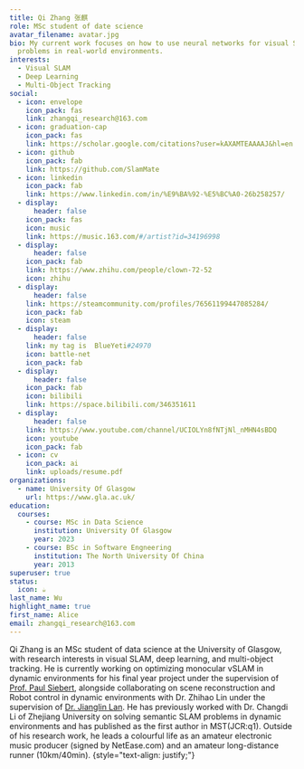 ```yaml
---
title: Qi Zhang 张麒
role: MSc student of date science
avatar_filename: avatar.jpg
bio: My current work focuses on how to use neural networks for visual SLAM
  problems in real-world environments.
interests:
  - Visual SLAM
  - Deep Learning
  - Multi-Object Tracking
social:
  - icon: envelope
    icon_pack: fas
    link: zhangqi_research@163.com
  - icon: graduation-cap
    icon_pack: fas
    link: https://scholar.google.com/citations?user=kAXAMTEAAAAJ&hl=en
  - icon: github
    icon_pack: fab
    link: https://github.com/SlamMate
  - icon: linkedin
    icon_pack: fab
    link: https://www.linkedin.com/in/%E9%BA%92-%E5%BC%A0-26b258257/
  - display:
      header: false
    icon_pack: fas
    icon: music
    link: https://music.163.com/#/artist?id=34196998
  - display:
      header: false
    icon_pack: fab
    link: https://www.zhihu.com/people/clown-72-52
    icon: zhihu
  - display:
      header: false
    link: https://steamcommunity.com/profiles/76561199447085284/
    icon_pack: fab
    icon: steam
  - display:
      header: false
    link: my tag is  BlueYeti#24970
    icon: battle-net
    icon_pack: fab
  - display:
      header: false
    icon_pack: fab
    icon: bilibili
    link: https://space.bilibili.com/346351611
  - display:
      header: false
    link: https://www.youtube.com/channel/UCIOLYn8fNTjNl_nMHN4sBDQ
    icon: youtube
    icon_pack: fab
  - icon: cv
    icon_pack: ai
    link: uploads/resume.pdf
organizations:
  - name: University Of Glasgow
    url: https://www.gla.ac.uk/
education:
  courses:
    - course: MSc in Data Science
      institution: University Of Glasgow
      year: 2023
    - course: BSc in Software Engneering
      institution: The North University Of China
      year: 2013
superuser: true
status:
  icon: ☕️
last_name: Wu
highlight_name: true
first_name: Alice
email: zhangqi_research@163.com
---
```

Qi Zhang is an MSc student of data science at the University of Glasgow, with research interests in visual SLAM, deep learning, and multi-object tracking. He is currently working on optimizing monocular vSLAM in dynamic environments for his final year project under the supervision of [Prof. Paul Siebert](https://www.gla.ac.uk/schools/computing/staff/paulsiebert/), alongside collaborating on scene reconstruction and Robot control in dynamic environments with Dr. Zhihao Lin under the supervision of [Dr. Jianglin Lan](https://www.gla.ac.uk/schools/engineering/staff/jianglinlan/). He has previously worked with Dr. Changdi Li of Zhejiang University on solving semantic SLAM problems in dynamic environments and has published as the first author in MST(JCR:q1). Outside of his research work, he leads a colourful life as an amateur electronic music producer (signed by NetEase.com) and an amateur long-distance runner (10km/40min).
{style="text-align: justify;"}